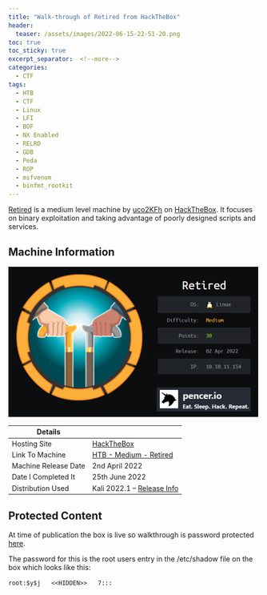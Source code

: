 ```yaml
---
title: "Walk-through of Retired from HackTheBox"
header:
  teaser: /assets/images/2022-06-15-22-51-20.png
toc: true
toc_sticky: true
excerpt_separator:  <!--more-->
categories:
  - CTF
tags:
  - HTB
  - CTF
  - Linux
  - LFI
  - BOF
  - NX Enabled
  - RELRO
  - GDB
  - Peda
  - ROP
  - msfvenom
  - binfmt_rootkit
---
```


[Retired](https://www.hackthebox.com/home/machines/profile/456) is a medium level machine by [uco2KFh](https://www.hackthebox.com/home/users/profile/590762) on [HackTheBox](https://www.hackthebox.com/home). It focuses on binary exploitation and taking advantage of poorly designed scripts and services.

<!--more-->

## Machine Information

![retired](/assets/images/2022-06-15-22-51-20.png)

| Details |  |
| --- | --- |
| Hosting Site | [HackTheBox](https://www.hackthebox.eu) |
| Link To Machine | [HTB - Medium - Retired](https://www.hackthebox.com/home/machines/profile/456) |
| Machine Release Date | 2nd April 2022 |
| Date I Completed It | 25th June 2022 |
| Distribution Used | Kali 2022.1 – [Release Info](https://www.kali.org/blog/kali-linux-2022-1-release/) |

## Protected Content

At time of publication the box is live so walkthrough is password protected [here](/assets/pdfs/2022-06-20-ctf-htb-retired.pdf).

The password for this is the root users entry in the /etc/shadow file on the box which looks like this:

```text
root:$y$j   <<HIDDEN>>   7:::
```
